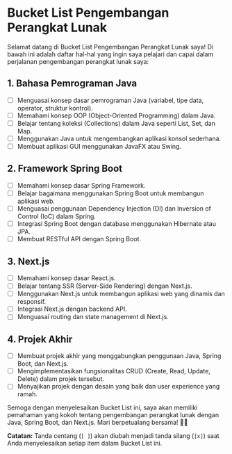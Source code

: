 # Bucket List Pengembangan Perangkat Lunak

Selamat datang di Bucket List Pengembangan Perangkat Lunak saya! Di bawah ini adalah daftar hal-hal yang ingin saya pelajari dan capai dalam perjalanan pengembangan perangkat lunak saya:

## 1. Bahasa Pemrograman Java
- [ ] Menguasai konsep dasar pemrograman Java (variabel, tipe data, operator, struktur kontrol).
- [ ] Memahami konsep OOP (Object-Oriented Programming) dalam Java.
- [ ] Belajar tentang koleksi (Collections) dalam Java seperti List, Set, dan Map.
- [ ] Menggunakan Java untuk mengembangkan aplikasi konsol sederhana.
- [ ] Membuat aplikasi GUI menggunakan JavaFX atau Swing.

## 2. Framework Spring Boot
- [ ] Memahami konsep dasar Spring Framework.
- [ ] Belajar bagaimana menggunakan Spring Boot untuk membangun aplikasi web.
- [ ] Menguasai penggunaan Dependency Injection (DI) dan Inversion of Control (IoC) dalam Spring.
- [ ] Integrasi Spring Boot dengan database menggunakan Hibernate atau JPA.
- [ ] Membuat RESTful API dengan Spring Boot.

## 3. Next.js
- [ ] Memahami konsep dasar React.js.
- [ ] Belajar tentang SSR (Server-Side Rendering) dengan Next.js.
- [ ] Menggunakan Next.js untuk membangun aplikasi web yang dinamis dan responsif.
- [ ] Integrasi Next.js dengan backend API.
- [ ] Menguasai routing dan state management di Next.js.

## 4. Projek Akhir
- [ ] Membuat projek akhir yang menggabungkan penggunaan Java, Spring Boot, dan Next.js.
- [ ] Mengimplementasikan fungsionalitas CRUD (Create, Read, Update, Delete) dalam projek tersebut.
- [ ] Menyajikan projek dengan desain yang baik dan user experience yang ramah.

Semoga dengan menyelesaikan Bucket List ini, saya akan memiliki pemahaman yang kokoh tentang pengembangan perangkat lunak dengan Java, Spring Boot, dan Next.js. Mari berpetualang bersama! 🚀🌟

**Catatan:** Tanda centang (`[ ]`) akan diubah menjadi tanda silang (`[x]`) saat Anda menyelesaikan setiap item dalam Bucket List ini.
